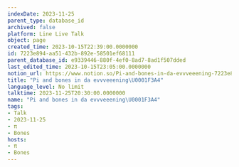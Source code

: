 ```yaml
---
indexDate: 2023-11-25
parent_type: database_id
archived: false
platform: Line Live Talk
object: page
created_time: 2023-10-15T22:39:00.0000000
id: 7223e894-aa51-432b-892e-58501ef68111
parent_database_id: e9339446-880f-4ef0-8ad7-8ad1f507dded
last_edited_time: 2023-10-15T23:05:00.0000000
notion_url: https://www.notion.so/Pi-and-bones-in-da-evvveeening-7223e894aa51432b892e58501ef68111
title: "Pi and bones in da evvveeening\U0001F3A4"
language_level: No limit
talktime: 2023-11-25T20:30:00.0000000
name: "Pi and bones in da evvveeening\U0001F3A4"
tags:
- Talk
- 2023-11-25
- π
- Bones
hosts:
- π
- Bones
---
```



   
   
   
   

   
























